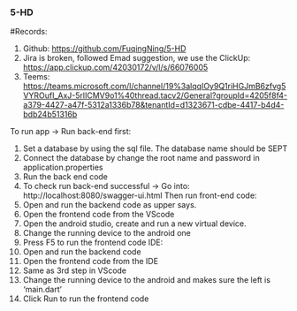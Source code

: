 ### 5-HD

#Records:
1. Github:
https://github.com/FuqingNing/5-HD
2. Jira is broken, followed Emad suggestion, we use the ClickUp:
https://app.clickup.com/42030172/v/l/s/66076005
3. Teems:
https://teams.microsoft.com/l/channel/19%3alqqIOy9Q1riHGJmB6zfvg5VYROufI_AxJ-5rlICMV9o1%40thread.tacv2/General?groupId=4205f8f4-a379-4427-a47f-5312a1336b78&tenantId=d1323671-cdbe-4417-b4d4-bdb24b51316b

To run app -> Run back-end first:
1. Set a database by using the sql file. The database name should be SEPT
2. Connect the database by change the root name and password in application.properties
3. Run the back end code
4. To check run back-end successful -> Go into: http://localhost:8080/swagger-ui.html
Then run front-end code:
1. Open and run the backend code as upper says.
2. Open the frontend code from the VScode
3. Open the android studio, create and run a new virtual device.
4. Change the running device to the android one
5. Press F5 to run the frontend code
IDE:
1. Open and run the backend code
2. Open the frontend code from the IDE
3. Same as 3rd step in VScode
4. Change the running device to the android and makes sure the left is ‘main.dart’
5. Click Run to run the frontend code